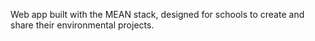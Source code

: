Web app built with the MEAN stack, designed for schools to create and share their environmental projects.
